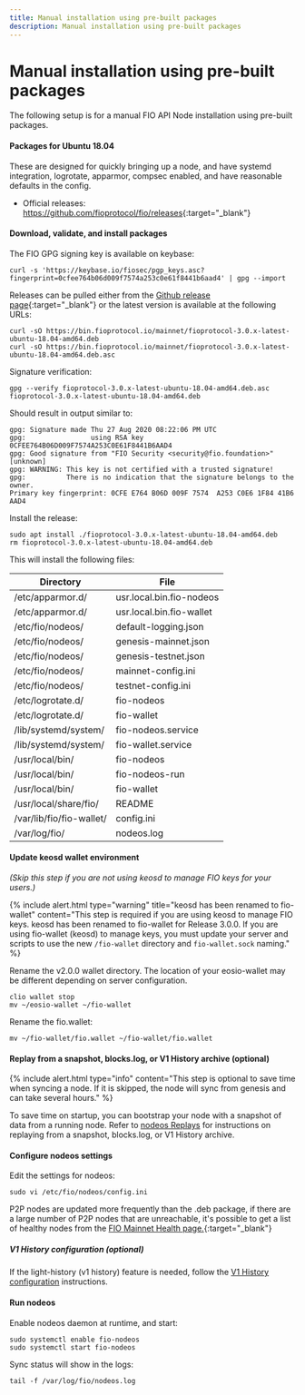 ```yaml
---
title: Manual installation using pre-built packages
description: Manual installation using pre-built packages
---
```


# Manual installation using pre-built packages

The following setup is for a manual FIO API Node installation using pre-built packages.

#### Packages for Ubuntu 18.04

These are designed for quickly bringing up a node, and have systemd integration, logrotate, apparmor, compsec enabled, and have reasonable defaults in the config. 

* Official releases: <https://github.com/fioprotocol/fio/releases>{:target="_blank"} 

#### Download, validate, and install packages

The FIO GPG signing key is available on keybase:

```shell
curl -s 'https://keybase.io/fiosec/pgp_keys.asc?fingerprint=0cfee764b06d009f7574a253c0e61f8441b6aad4' | gpg --import

```

Releases can be pulled either from the [Github release page](https://github.com/fioprotocol/fio/releases){:target="_blank"}  or the latest version is available at the following URLs:

```shell
curl -sO https://bin.fioprotocol.io/mainnet/fioprotocol-3.0.x-latest-ubuntu-18.04-amd64.deb
curl -sO https://bin.fioprotocol.io/mainnet/fioprotocol-3.0.x-latest-ubuntu-18.04-amd64.deb.asc
```

 Signature verification:

```shell
gpg --verify fioprotocol-3.0.x-latest-ubuntu-18.04-amd64.deb.asc fioprotocol-3.0.x-latest-ubuntu-18.04-amd64.deb

```

Should result in output similar to:

```shell
gpg: Signature made Thu 27 Aug 2020 08:22:06 PM UTC
gpg:                using RSA key 0CFEE764B06D009F7574A253C0E61F8441B6AAD4
gpg: Good signature from "FIO Security <security@fio.foundation>" [unknown]
gpg: WARNING: This key is not certified with a trusted signature!
gpg:          There is no indication that the signature belongs to the owner.
Primary key fingerprint: 0CFE E764 B06D 009F 7574  A253 C0E6 1F84 41B6 AAD4
```

Install the release:

```shell
sudo apt install ./fioprotocol-3.0.x-latest-ubuntu-18.04-amd64.deb
rm fioprotocol-3.0.x-latest-ubuntu-18.04-amd64.deb
```

This will install the following files:

|Directory | File |
|---|---|
|/etc/apparmor.d/ |usr.local.bin.fio-nodeos  |
|/etc/apparmor.d/ |usr.local.bin.fio-wallet  |
|/etc/fio/nodeos/ |default-logging.json |
|/etc/fio/nodeos/ |genesis-mainnet.json |
|/etc/fio/nodeos/ |genesis-testnet.json |
|/etc/fio/nodeos/ |mainnet-config.ini |
|/etc/fio/nodeos/ |testnet-config.ini |
|/etc/logrotate.d/ |fio-nodeos |
|/etc/logrotate.d/ |fio-wallet |
|/lib/systemd/system/ | fio-nodeos.service|
|/lib/systemd/system/ | fio-wallet.service|
|/usr/local/bin/ |fio-nodeos |
|/usr/local/bin/ |fio-nodeos-run |
|/usr/local/bin/ |fio-wallet |
|/usr/local/share/fio/ |README |
|/var/lib/fio/fio-wallet/ |config.ini |
|/var/log/fio/ |nodeos.log |

#### Update keosd wallet environment 

*(Skip this step if you are not using keosd to manage FIO keys for your users.)*

{% include alert.html type="warning" title="keosd has been renamed to fio-wallet"  content="This step is required if you are using keosd to manage FIO keys. keosd has been renamed to fio-wallet for Release 3.0.0. If you are using fio-wallet (keosd) to manage keys, you must update your server and scripts to use the new `/fio-wallet` directory and `fio-wallet.sock` naming." %}

Rename the v2.0.0 wallet directory. The location of your eosio-wallet may be different depending on server configuration.

```shell
clio wallet stop
mv ~/eosio-wallet ~/fio-wallet
```

Rename the fio.wallet:

```shell
mv ~/fio-wallet/fio.wallet ~/fio-wallet/fio.wallet
```

#### Replay from a snapshot, blocks.log, or V1 History archive (optional)

{% include alert.html type="info" content="This step is optional to save time when syncing a node. If it is skipped, the node will sync from genesis and can take several hours." %}

To save time on startup, you can bootstrap your node with a snapshot of data from a running node. Refer to [nodeos Replays]({{site.baseurl}}/docs/chain/node-build-replay) for instructions on replaying from a snapshot, blocks.log, or V1 History archive.

#### Configure nodeos settings

Edit the settings for nodeos:

```shell
sudo vi /etc/fio/nodeos/config.ini
```

P2P nodes are updated more frequently than the .deb package, if there are a large number of P2P nodes that are unreachable, it's possible to get a list of healthy nodes from the [FIO Mainnet Health page.](https://health.fioprotocol.io/){:target="_blank"} 

##### V1 History configuration (optional)

If the light-history (v1 history) feature is needed, follow the [V1 History configuration]({{site.baseurl}}/docs/chain/node-build-history) instructions.

#### Run nodeos

Enable nodeos daemon at runtime, and start:

```shell
sudo systemctl enable fio-nodeos
sudo systemctl start fio-nodeos
```

Sync status will show in the logs:

```shell
tail -f /var/log/fio/nodeos.log
```
